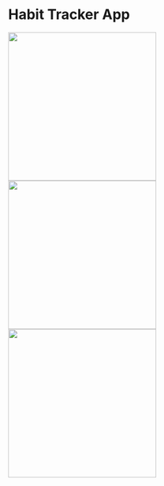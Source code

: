 # Habit Tracker App

<img src="https://github.com/user-attachments/assets/0f1589c5-5caf-4e5d-8fd9-85347e81a5c8" width="300">
<img src="https://github.com/user-attachments/assets/0c922175-f700-4477-8c9e-d04795b38775" width="300">
<img src="https://github.com/user-attachments/assets/75e31d70-8c77-4657-a70a-1a5cafc9027f" width="300">


